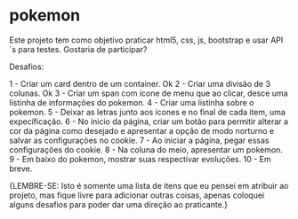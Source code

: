 # pokemon
Este projeto tem como objetivo praticar html5, css, js, bootstrap e usar API´s para testes. Gostaria de participar?

Desafios:

1 - Criar um card dentro de um container. Ok
2 - Criar uma divisão de 3 colunas. Ok
3 - Criar um span com icone de menu que ao clicar, desce uma listinha de informações do pokemon.
4 - Criar uma listinha sobre o pokemon.
5 - Deixar as letras junto aos icones e no final de cada item, uma expecíficação.
6 - No inicio da página, criar um botão para permitir alterar a cor da página como desejado e apresentar a opção de modo norturno e salvar as configurações no cookie.
7 - Ao iniciar a página, pegar essas configurações do cookie.
8 - Na coluna do meio, apresentar um pokemon.
9 - Em baixo do pokemon, mostrar suas respectivar evoluções.
10 - Em breve.


{LEMBRE-SE: Isto é somente uma lista de itens que eu pensei em atribuir ao projeto, mas fique livre para adicionar outras coisas, apenas coloquei alguns desafios para poder dar uma direção ao praticante.}

